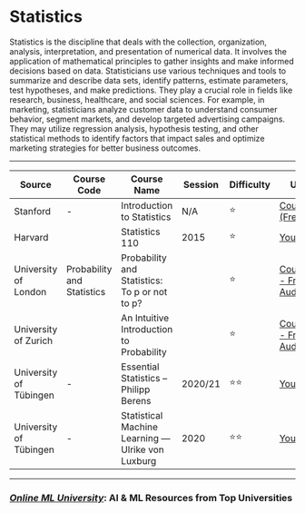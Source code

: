 # **Statistics**
Statistics is the discipline that deals with the collection, organization, analysis, interpretation, and presentation of numerical data. It involves the application of mathematical principles to gather insights and make informed decisions based on data. Statisticians use various techniques and tools to summarize and describe data sets, identify patterns, estimate parameters, test hypotheses, and make predictions. They play a crucial role in fields like research, business, healthcare, and social sciences. For example, in marketing, statisticians analyze customer data to understand consumer behavior, segment markets, and develop targeted advertising campaigns. They may utilize regression analysis, hypothesis testing, and other statistical methods to identify factors that impact sales and optimize marketing strategies for better business outcomes.




---




| Source | Course Code | Course Name | Session | Difficulty | URL |
| --- | --- | --- | --- | --- | --- |
| Stanford  | - | Introduction to Statistics | N/A | ⭐ | [Coursera (Free)](https://www.coursera.org/learn/stanford-statistics) |
|  Harvard | | Statistics 110 | 2015 | ⭐ | [Youtube](https://www.youtube.com/watch?v=KbB0FjPg0mw&list=PL2SOU6wwxB0uwwH80KTQ6ht66KWxbzTIo) |
| University of London | Probability and Statistics | Probability and Statistics: To p or not to p?  | |⭐ |[Coursera - Free Audit](https://www.coursera.org/learn/probability-statistics) |
| University of Zurich | | An Intuitive Introduction to Probability  |  | ⭐| [Coursera - Free Audit](https://www.coursera.org/learn/introductiontoprobability) |
| University of Tübingen | -|  Essential Statistics – Philipp Berens | 2020/21  | ⭐⭐ | [Youtube](https://www.youtube.com/playlist?list=PL05umP7R6ij0Gw5SLIrOA1dMYScCx4oXT) |
| University of Tübingen | -|  Statistical Machine Learning — Ulrike von Luxburg | 2020 | ⭐⭐ | [Youtube](https://www.youtube.com/playlist?list=PL05umP7R6ij2XCvrRzLokX6EoHWaGA2cC) |



---
### [***Online ML University***]((https://github.com/azminewasi/online-ml-university/)): **AI & ML Resources from Top Universities**